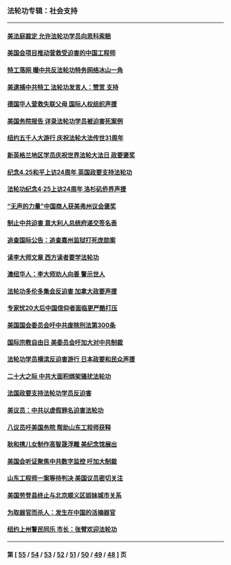 ### 法轮功专辑：社会支持
---
#### [美法庭裁定 允许法轮功学员向思科索赔](../../pages/nf4386/n14030620.md?07110430) 
#### [美国会项目推动营救受迫害的中国工程师](../../pages/nf4386/n14019887.md?07110430) 
#### [特工落网 曝中共反法轮功特务网络冰山一角](../../pages/nf4386/n14006412.md?07110430) 
#### [美逮捕中共特工 法轮功发言人：赞赏 支持](../../pages/nf4386/n14005107.md?07110430) 
#### [德国华人营救失联父母 国际人权组织声援](../../pages/nf4386/n14002019.md?07110430) 
#### [美国务院报告 详录法轮功学员被迫害死案例](../../pages/nf4386/n13997752.md?07110430) 
#### [纽约五千人大游行 庆祝法轮大法传世31周年](../../pages/nf4386/n13995110.md?07110430) 
#### [新英格兰地区学员庆祝世界法轮大法日 政要褒奖](../../pages/nf4386/n13990800.md?07110430) 
#### [纪念4.25和平上访24周年 英国政要支持法轮功](../../pages/nf4386/n13984057.md?07110430) 
#### [法轮功纪念4·25上访24周年 洛杉矶侨界声援](../../pages/nf4386/n13978796.md?07110430) 
#### [“无声的力量”中国商人获美弗州议会褒奖](../../pages/nf4386/n13941208.md?07110430) 
#### [制止中共迫害 意大利人总统府递交签名表](../../pages/nf4386/n13933726.md?07110430) 
#### [追查国际公告：追查嘉州监狱打死庞勋案](../../pages/nf4386/n13933461.md?07110430) 
#### [读李大师文章 西方读者要学法轮功](../../pages/nf4386/n13925142.md?07110430) 
#### [澳纽华人：李大师劝人向善 警示世人](../../pages/nf4386/n13924146.md?07110430) 
#### [法轮功多伦多集会反迫害 加拿大政要声援](../../pages/nf4386/n13881303.md?07110430) 
#### [专家忧20大后中国信仰者面临更严酷打压](../../pages/nf4386/n13874993.md?07110430) 
#### [美国国会委员会吁中共废除刑法第300条](../../pages/nf4386/n13868121.md?07110430) 
#### [国际宗教自由日 美委员会吁加大对中共制裁](../../pages/nf4386/n13855021.md?07110430) 
#### [法轮功学员横滨反迫害游行 日本政要和民众声援](../../pages/nf4386/n13847132.md?07110430) 
#### [二十大之际 中共大面积绑架骚扰法轮功](../../pages/nf4386/n13846381.md?07110430) 
#### [法国政要支持法轮功学员反迫害](../../pages/nf4386/n13841970.md?07110430) 
#### [美议员：中共以虚假罪名迫害法轮功](../../pages/nf4386/n13841083.md?07110430) 
#### [八议员吁美国务院 帮助山东工程师获释](../../pages/nf4386/n13836379.md?07110430) 
#### [耿和携儿女制作高智晟浮雕 美纪念馆展出](../../pages/nf4386/n13829624.md?07110430) 
#### [美国会听证聚焦中共数字监控 吁加大制裁](../../pages/nf4386/n13825083.md?07110430) 
#### [山东工程师一案等待判决 美国议员密切关注](../../pages/nf4386/n13815065.md?07110430) 
#### [美国劳登县终止与北京顺义区姐妹城市关系](../../pages/nf4386/n13811030.md?07110430) 
#### [为取器官而杀人：发生在中国的活摘器官](../../pages/nf4386/n13794731.md?07110430) 
#### [纽约上州警民同乐 市长：张臂欢迎法轮功](../../pages/nf4386/n13794375.md?07110430) 

---
#### 第 [ [55](./55.md?07110430) / [54](./54.md?07110430) / [53](./53.md?07110430) / [52](./52.md?07110430) / [51](./51.md?07110430) / [50](./50.md?07110430) / [49](./49.md?07110430) / [48](./48.md?07110430) ] 页
